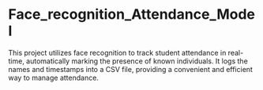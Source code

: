 # Face_recognition_Attendance_Model
 This project utilizes face recognition to track student attendance in real-time, automatically marking the presence of known individuals. It logs the names and timestamps into a CSV file, providing a convenient and efficient way to manage attendance.
